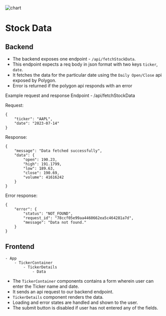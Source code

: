![chart](https://cdn.iconscout.com/icon/free/png-256/free-chart-growth-1913955-1624750.png?f=webp)

# Stock Data

## Backend

-   The backend exposes one endpoint - `/api/fetchStockData`.
-   This endpoint expects a req body in json format with two keys `ticker`, `date`.
-   It fetches the data for the particular date using the `Daily Open/Close` api exposed by Polygon.
-   Error is returned if the polygon api responds with an error

Example request and response
Endpoint - /api/fetchStockData

Request:

```
{
    "ticker": "AAPL",
    "date": "2023-07-14"
}
```

Response:

```
{
    "message": "Data fetched successfully",
    "data": {
        "open": 190.23,
        "high": 191.1799,
        "low": 189.63,
        "close": 190.69,
        "volume": 41616242
    }
}
```

Error response:

```
{
    "error": {
        "status": "NOT_FOUND",
        "request_id": "78ccf05e99aa4460662ea5c464281a7d",
        "message": "Data not found."
    }
}
```

## Frontend

```
- App
    - TickerContainer
        - TickerDetails
            - Data
```

-   The `TickerContainer` components contains a form wherein user can enter the Ticker name and date.
-   It sends an api request to our backend endpoint.
-   `TickerDetails` component renders the data.
-   Loading and error states are handled and shown to the user.
-   The submit button is disabled if user has not entered any of the fields.
